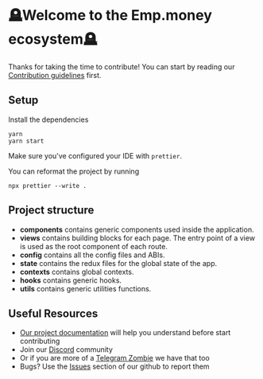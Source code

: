 # 🪦Welcome to the Emp.money ecosystem🪦

Thanks for taking the time to contribute!
You can start by reading our [Contribution guidelines](CONTRIBUTING.md) first.

## Setup

Install the dependencies

```shell
yarn
yarn start
```

Make sure you've configured your IDE with `prettier`.

You can reformat the project by running

```shell
npx prettier --write .
```

## Project structure

- **components** contains generic components used inside the application.
- **views** contains building blocks for each page. The entry point of a view is used as the root component of each route.
- **config** contains all the config files and ABIs.
- **state** contains the redux files for the global state of the app.
- **contexts** contains global contexts.
- **hooks** contains generic hooks.
- **utils** contains generic utilities functions.

## Useful Resources

- [Our project documentation](https://docs.emp.money/documents/) will help you understand before start contributing
- Join our [Discord](https://discord.gg/6QuNJ65vSc) community
- Or if you are more of a [Telegram Zombie](https://t.me/empmoney) we have that too
- Bugs? Use the [Issues](https://github.com/DrManhattan115/emp-frontend/issues) section of our github to report them
